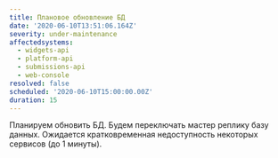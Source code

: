 ```yaml
---
title: Плановое обновление БД
date: '2020-06-10T13:51:06.164Z'
severity: under-maintenance
affectedsystems:
  - widgets-api
  - platform-api
  - submissions-api
  - web-console
resolved: false
scheduled: '2020-06-10T15:00:00.00Z'
duration: 15
---
```

Планируем обновить БД. Будем переключать мастер реплику базу данных.
Ожидается кратковременная недоступность некоторых сервисов (до 1 минуты).

<!--- language code: ru -->
